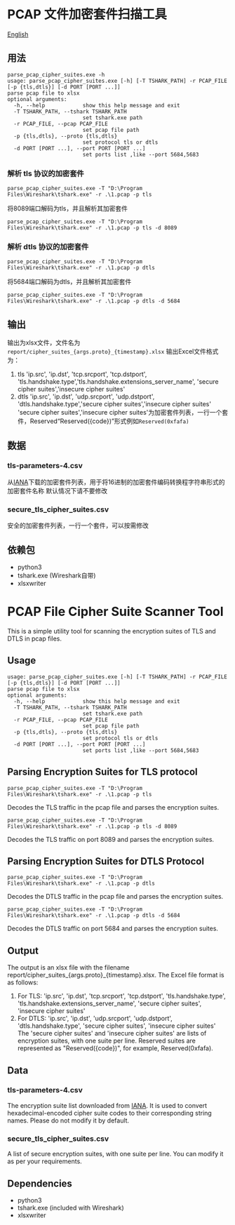# PCAP 文件加密套件扫描工具
[English](#pcap-file-cipher-suite-scanner-tool )
## 用法
```
parse_pcap_cipher_suites.exe -h
usage: parse_pcap_cipher_suites.exe [-h] [-T TSHARK_PATH] -r PCAP_FILE [-p {tls,dtls}] [-d PORT [PORT ...]]
parse pcap file to xlsx
optional arguments:
  -h, --help            show this help message and exit
  -T TSHARK_PATH, --tshark TSHARK_PATH
                        set tshark.exe path
  -r PCAP_FILE, --pcap PCAP_FILE
                        set pcap file path
  -p {tls,dtls}, --proto {tls,dtls}
                        set protocol tls or dtls
  -d PORT [PORT ...], --port PORT [PORT ...]
                        set ports list ,like --port 5684,5683
```
### 解析 tls 协议的加密套件
```
parse_pcap_cipher_suites.exe -T "D:\Program Files\Wireshark\tshark.exe" -r .\1.pcap -p tls
```
将8089端口解码为tls，并且解析其加密套件
```
parse_pcap_cipher_suites.exe -T "D:\Program Files\Wireshark\tshark.exe" -r .\1.pcap -p tls -d 8089
```
### 解析 dtls 协议的加密套件
```
parse_pcap_cipher_suites.exe -T "D:\Program Files\Wireshark\tshark.exe" -r .\1.pcap -p dtls
```
将5684端口解码为dtls，并且解析其加密套件
```
parse_pcap_cipher_suites.exe -T "D:\Program Files\Wireshark\tshark.exe" -r .\1.pcap -p dtls -d 5684
```
## 输出
输出为xlsx文件，文件名为`report/cipher_suites_{args.proto}_{timestamp}.xlsx`
输出Excel文件格式为：
1. tls
    'ip.src', 'ip.dst', 'tcp.srcport', 'tcp.dstport', 'tls.handshake.type','tls.handshake.extensions_server_name', 'secure cipher suites','insecure cipher suites'
2. dtls
    'ip.src', 'ip.dst', 'udp.srcport', 'udp.dstport', 'dtls.handshake.type','secure cipher suites','insecure cipher suites'
'secure cipher suites','insecure cipher suites'为加密套件列表，一行一个套件，Reserved“Reserved({code})”形式例如`Reserved(0xfafa)`
## 数据
### tls-parameters-4.csv
从[IANA](https://www.iana.org/assignments/tls-parameters/tls-parameters.xhtml)下载的加密套件列表，用于将16进制的加密套件编码转换程字符串形式的加密套件名称
默认情况下请不要修改
### secure_tls_cipher_suites.csv
安全的加密套件列表，一行一个套件，可以按需修改

## 依赖包
- python3
- tshark.exe (Wireshark自带)
- xlsxwriter

# PCAP File Cipher Suite Scanner Tool
This is a simple utility tool for scanning the encryption suites of TLS and DTLS in pcap files.

## Usage
```parse_pcap_cipher_suites.exe -h
usage: parse_pcap_cipher_suites.exe [-h] [-T TSHARK_PATH] -r PCAP_FILE [-p {tls,dtls}] [-d PORT [PORT ...]]
parse pcap file to xlsx
optional arguments:
  -h, --help            show this help message and exit
  -T TSHARK_PATH, --tshark TSHARK_PATH
                        set tshark.exe path
  -r PCAP_FILE, --pcap PCAP_FILE
                        set pcap file path
  -p {tls,dtls}, --proto {tls,dtls}
                        set protocol tls or dtls
  -d PORT [PORT ...], --port PORT [PORT ...]
                        set ports list ,like --port 5684,5683
```
## Parsing Encryption Suites for TLS protocol
```
parse_pcap_cipher_suites.exe -T "D:\Program Files\Wireshark\tshark.exe" -r .\1.pcap -p tls
```
Decodes the TLS traffic in the pcap file and parses the encryption suites.
```
parse_pcap_cipher_suites.exe -T "D:\Program Files\Wireshark\tshark.exe" -r .\1.pcap -p tls -d 8089
```
Decodes the TLS traffic on port 8089 and parses the encryption suites.

## Parsing Encryption Suites for DTLS Protocol
```
parse_pcap_cipher_suites.exe -T "D:\Program Files\Wireshark\tshark.exe" -r .\1.pcap -p dtls
```
Decodes the DTLS traffic in the pcap file and parses the encryption suites.

```
parse_pcap_cipher_suites.exe -T "D:\Program Files\Wireshark\tshark.exe" -r .\1.pcap -p dtls -d 5684
```
Decodes the DTLS traffic on port 5684 and parses the encryption suites.

## Output
The output is an xlsx file with the filename report/cipher_suites_{args.proto}_{timestamp}.xlsx. The Excel file format is as follows:

1. For TLS:
'ip.src', 'ip.dst', 'tcp.srcport', 'tcp.dstport', 'tls.handshake.type', 'tls.handshake.extensions_server_name', 'secure cipher suites', 'insecure cipher suites'
2. For DTLS:
'ip.src', 'ip.dst', 'udp.srcport', 'udp.dstport', 'dtls.handshake.type', 'secure cipher suites', 'insecure cipher suites'
The 'secure cipher suites' and 'insecure cipher suites' are lists of encryption suites, with one suite per line. Reserved suites are represented as "Reserved({code})", for example, Reserved(0xfafa).

## Data
### tls-parameters-4.csv
The encryption suite list downloaded from [IANA](https://www.iana.org/assignments/tls-parameters/tls-parameters.xhtml). It is used to convert hexadecimal-encoded cipher suite codes to their corresponding string names. Please do not modify it by default.

### secure_tls_cipher_suites.csv
A list of secure encryption suites, with one suite per line. You can modify it as per your requirements.

## Dependencies
- python3
- tshark.exe (included with Wireshark)
- xlsxwriter
